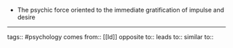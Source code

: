 - The psychic force oriented to the immediate gratification of impulse and desire

***
tags:: #psychology 
comes from:: [[Id]]
opposite to::
leads to::
similar to::

